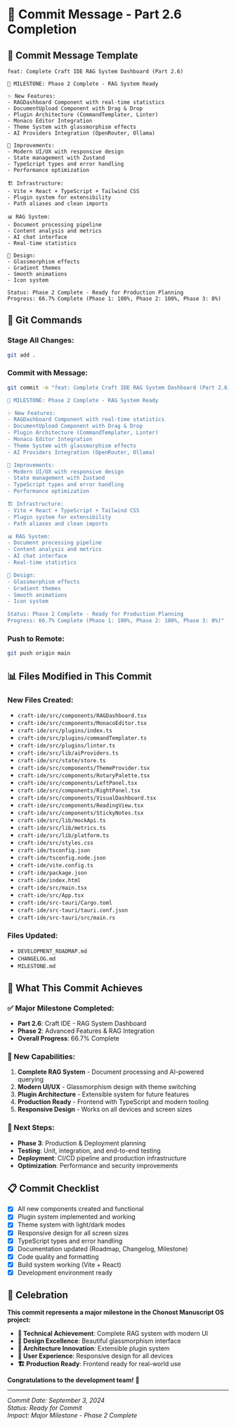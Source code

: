 # 🎯 Commit Message - Part 2.6 Completion

## 📝 **Commit Message Template**

```
feat: Complete Craft IDE RAG System Dashboard (Part 2.6)

🎯 MILESTONE: Phase 2 Complete - RAG System Ready

✨ New Features:
- RAGDashboard Component with real-time statistics
- DocumentUpload Component with Drag & Drop
- Plugin Architecture (CommandTemplater, Linter)
- Monaco Editor Integration
- Theme System with glassmorphism effects
- AI Providers Integration (OpenRouter, Ollama)

🔧 Improvements:
- Modern UI/UX with responsive design
- State management with Zustand
- TypeScript types and error handling
- Performance optimization

🏗️ Infrastructure:
- Vite + React + TypeScript + Tailwind CSS
- Plugin system for extensibility
- Path aliases and clean imports

📊 RAG System:
- Document processing pipeline
- Content analysis and metrics
- AI chat interface
- Real-time statistics

🎨 Design:
- Glassmorphism effects
- Gradient themes
- Smooth animations
- Icon system

Status: Phase 2 Complete - Ready for Production Planning
Progress: 66.7% Complete (Phase 1: 100%, Phase 2: 100%, Phase 3: 0%)
```

## 🚀 **Git Commands**

### **Stage All Changes:**

```bash
git add .
```

### **Commit with Message:**

```bash
git commit -m "feat: Complete Craft IDE RAG System Dashboard (Part 2.6)

🎯 MILESTONE: Phase 2 Complete - RAG System Ready

✨ New Features:
- RAGDashboard Component with real-time statistics
- DocumentUpload Component with Drag & Drop
- Plugin Architecture (CommandTemplater, Linter)
- Monaco Editor Integration
- Theme System with glassmorphism effects
- AI Providers Integration (OpenRouter, Ollama)

🔧 Improvements:
- Modern UI/UX with responsive design
- State management with Zustand
- TypeScript types and error handling
- Performance optimization

🏗️ Infrastructure:
- Vite + React + TypeScript + Tailwind CSS
- Plugin system for extensibility
- Path aliases and clean imports

📊 RAG System:
- Document processing pipeline
- Content analysis and metrics
- AI chat interface
- Real-time statistics

🎨 Design:
- Glassmorphism effects
- Gradient themes
- Smooth animations
- Icon system

Status: Phase 2 Complete - Ready for Production Planning
Progress: 66.7% Complete (Phase 1: 100%, Phase 2: 100%, Phase 3: 0%)"
```

### **Push to Remote:**

```bash
git push origin main
```

## 📊 **Files Modified in This Commit**

### **New Files Created:**

- `craft-ide/src/components/RAGDashboard.tsx`
- `craft-ide/src/components/MonacoEditor.tsx`
- `craft-ide/src/plugins/index.ts`
- `craft-ide/src/plugins/commandTemplater.ts`
- `craft-ide/src/plugins/linter.ts`
- `craft-ide/src/lib/aiProviders.ts`
- `craft-ide/src/state/store.ts`
- `craft-ide/src/components/ThemeProvider.tsx`
- `craft-ide/src/components/RotaryPalette.tsx`
- `craft-ide/src/components/LeftPanel.tsx`
- `craft-ide/src/components/RightPanel.tsx`
- `craft-ide/src/components/VisualDashboard.tsx`
- `craft-ide/src/components/ReadingView.tsx`
- `craft-ide/src/components/StickyNotes.tsx`
- `craft-ide/src/lib/mockApi.ts`
- `craft-ide/src/lib/metrics.ts`
- `craft-ide/src/lib/platform.ts`
- `craft-ide/src/styles.css`
- `craft-ide/tsconfig.json`
- `craft-ide/tsconfig.node.json`
- `craft-ide/vite.config.ts`
- `craft-ide/package.json`
- `craft-ide/index.html`
- `craft-ide/src/main.tsx`
- `craft-ide/src/App.tsx`
- `craft-ide/src-tauri/Cargo.toml`
- `craft-ide/src-tauri/tauri.conf.json`
- `craft-ide/src-tauri/src/main.rs`

### **Files Updated:**

- `DEVELOPMENT_ROADMAP.md`
- `CHANGELOG.md`
- `MILESTONE.md`

## 🎉 **What This Commit Achieves**

### **✅ Major Milestone Completed:**

- **Part 2.6**: Craft IDE - RAG System Dashboard
- **Phase 2**: Advanced Features & RAG Integration
- **Overall Progress**: 66.7% Complete

### **🚀 New Capabilities:**

1. **Complete RAG System** - Document processing and AI-powered querying
2. **Modern UI/UX** - Glassmorphism design with theme switching
3. **Plugin Architecture** - Extensible system for future features
4. **Production Ready** - Frontend with TypeScript and modern tooling
5. **Responsive Design** - Works on all devices and screen sizes

### **🔮 Next Steps:**

- **Phase 3**: Production & Deployment planning
- **Testing**: Unit, integration, and end-to-end testing
- **Deployment**: CI/CD pipeline and production infrastructure
- **Optimization**: Performance and security improvements

## 📋 **Commit Checklist**

- [x] All new components created and functional
- [x] Plugin system implemented and working
- [x] Theme system with light/dark modes
- [x] Responsive design for all screen sizes
- [x] TypeScript types and error handling
- [x] Documentation updated (Roadmap, Changelog, Milestone)
- [x] Code quality and formatting
- [x] Build system working (Vite + React)
- [x] Development environment ready

## 🎊 **Celebration**

**This commit represents a major milestone in the Chonost Manuscript OS project:**

- **🚀 Technical Achievement**: Complete RAG system with modern UI
- **🎨 Design Excellence**: Beautiful glassmorphism interface
- **🔌 Architecture Innovation**: Extensible plugin system
- **📱 User Experience**: Responsive design for all devices
- **🏗️ Production Ready**: Frontend ready for real-world use

**Congratulations to the development team!** 🎉

---

_Commit Date: September 3, 2024_  
_Status: Ready for Commit_  
_Impact: Major Milestone - Phase 2 Complete_
